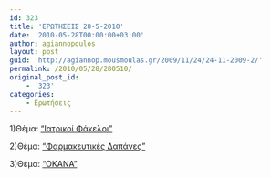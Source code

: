 ```yaml
---
id: 323
title: 'ΕΡΩΤΗΣΕΙΣ 28-5-2010'
date: '2010-05-28T00:00:00+03:00'
author: agiannopoulos
layout: post
guid: 'http://agiannop.mousmoulas.gr/2009/11/24/24-11-2009-2/'
permalink: /2010/05/28/280510/
original_post_id:
    - '323'
categories:
    - Ερωτήσεις
---
```


1)Θέμα: [“Ιατρικοί Φάκελοι”](/wp-content/uploads/2009/11/iatrikoi_fakeloi_28052.pdf)

2)Θέμα: [“Φαρμακευτικές Δαπάνες”](/wp-content/uploads/2009/11/farmakeutikes_dapanes_28052.pdf)

3)Θέμα: [“ΟΚΑΝΑ”](/wp-content/uploads/2009/11/okana_28052.pdf)